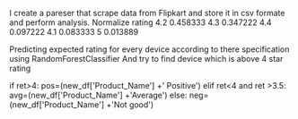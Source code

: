 I create a pareser that scrape data from Flipkart and store it in csv formate and perform analysis.
Normalize rating
4.2    0.458333
4.3    0.347222
4.4    0.097222
4.1    0.083333
5      0.013889

Predicting expected rating for every device according to there specification using RandomForestClassifier
And try to find device which is above 4 star rating 

if ret>4:
pos=(new_df['Product_Name'] +'  Positive')
elif ret<4 and ret >3.5:
avg=(new_df['Product_Name'] +'Average')
else:
neg=(new_df['Product_Name'] +'Not good')
